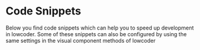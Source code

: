 # Code Snippets

Below you find code snippets which can help you to speed up development in lowcoder. Some of these snippets can also be configured by using the same settings in the visual component methods of lowcoder